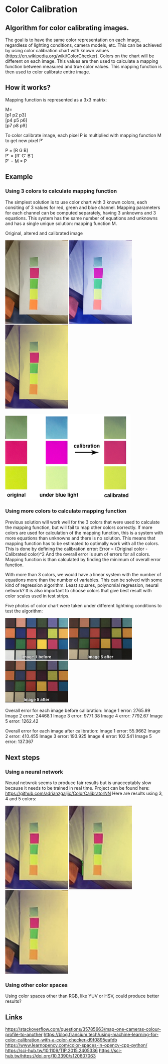# Color Calibration

## Algorithm for color calibrating images.

The goal is to have the same color representation on each image, regardless of lighting conditions, camera models, etc.
This can be achieved by using color calibration chart with known values (https://en.wikipedia.org/wiki/ColorChecker).
Colors on the chart will be different on each image. This values are then used to calculate a mapping function between measured and true color values.
This mapping function is then used to color calibrate entire image.

## How it works?

<p>Mapping function is represented as a 3x3 matrix:</p>
<p>
  M=<br>
  [p1 p2 p3]<br>
  [p4 p5 p6]<br>
  [p7 p8 p9]
 </p>

<p>To color calibrate image, each pixel P is multiplied with mapping function M to get new pixel P'</p>

P = [R G B]<br>
P' = [R' G' B']<br>
P' = M * P

## Example

### Using 3 colors to calculate mapping function

The simplest solution is to use color chart with 3 known colors, each consiting of 3 values for red, green and blue channel.
Mapping parameters for each channel can be computed separately, having 3 unknowns and 3 equations.
This system has the same number of equations and unknowns and has a single unique solution: mapping function M.


<p>Original, altered and calibrated image</p>

<img src="https://github.com/adrianzgaljic/ColorCalibration/blob/master/cmake-build-debug/original_with_3_colors.jpg" alt="drawing" width="200"/>   <img src="https://github.com/adrianzgaljic/ColorCalibration/blob/master/cmake-build-debug/processed_with_3_colors.jpg" alt="drawing" width="200"/>  <img src="https://github.com/adrianzgaljic/ColorCalibration/blob/master/cmake-build-debug/calibrated_with_3_colors.jpg" alt="drawing" width="200"/>

<img src="https://github.com/adrianzgaljic/ColorCalibration/blob/master/cmake-build-debug/example.png" alt="drawing" width="400"/>

### Using more colors to calculate mapping function

Previous solution will work well for the 3 colors that were used to calculate the mapping function, but will fail to map other colors correctly. If more colors are used for calculation of the mapping function, this is a system with more equations than unknowns and there is no solution. This means that mapping function has to be estimated to optimally work with all the colors. This is done by defining the calibration error:
Error = (Original color - Calibrated color)^2
And the overall error is sum of errors for all colors.
Mapping function is than calculated by finding the minimum of overall error function.

With more than 3 colors, we would have a linear system with the number of equations more than the number of variables.
This can be solved with some kind of regression algorithm. Least squares, polynomial regression, neural network?
It is also important to choose colors that give best result with color scales used in test strips.

Five photos of color chart were taken under different lightning conditions to test the algorithm:

<img src="https://github.com/adrianzgaljic/ColorCalibration/blob/master/cmake-build-debug/calibration_before.gif" alt="drawing" width="200"/>   <img src="https://github.com/adrianzgaljic/ColorCalibration/blob/master/cmake-build-debug/calibration_after_all.gif" alt="drawing" width="200"/> <img src="https://github.com/adrianzgaljic/ColorCalibration/blob/master/cmake-build-debug/calibration_changes.gif" alt="drawing" width="200"/>

Overall error for each image before calibration:
Image 1 error: 2765.99
Image 2 error: 24468.1
Image 3 error: 9771.38
Image 4 error: 7792.67
Image 5 error: 1262.42

Overall error for each image after calibration:
Image 1 error: 55.9662
Image 2 error: 410.455
Image 3 error: 193.925
Image 4 error: 102.541
Image 5 error: 137.367







## Next steps

### Using a neural network 

Neural netwrok seems to produce fair results but is unacceptably slow because it needs to be trained in real time.
Project can be found here: https://github.com/adrianzgaljic/ColorCalibratorNN
Here are results using 3, 4 and 5 colors:


<img src="https://github.com/adrianzgaljic/ColorCalibration/blob/master/cmake-build-debug/image_fixed_3_colors.jpg" alt="drawing" width="200"/>   <img src="https://github.com/adrianzgaljic/ColorCalibration/blob/master/cmake-build-debug/image_fixed_4_colors.jpg" alt="drawing" width="200"/>  <img src="https://github.com/adrianzgaljic/ColorCalibration/blob/master/cmake-build-debug/image_fixed_5_colors.jpg" alt="drawing" width="200"/>


### Using other color spaces

Using color spaces other than RGB, like YUV or HSV, could produce better results?

## Links
https://stackoverflow.com/questions/35785663/map-one-cameras-colour-profile-to-another
https://blog.francium.tech/using-machine-learning-for-color-calibration-with-a-color-checker-d9f0895eafdb
https://www.learnopencv.com/color-spaces-in-opencv-cpp-python/
https://sci-hub.tw/10.1109/TIP.2015.2405336
https://sci-hub.tw/https://doi.org/10.3390/s120607063





            
          
